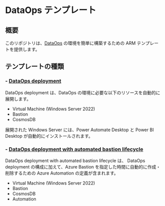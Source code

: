# DataOps テンプレート

## 概要

このリポジトリは、[DataOps](https://www.gartner.com/en/information-technology/glossary/dataops) の環境を簡単に構築するための ARM テンプレートを提供します。

## テンプレートの種類

### - [DataOps deployment](https://github.com/YujiAzama/DataOpsTemplates/tree/main/dataops-deployment)

DataOps deployment は、DataOps の環境に必要な以下のリソースを自動的に展開します。

- Virtual Machine (Windows Server 2022)
- Bastion
- CosmosDB

展開された Windows Server には、Power Automate Desktop と Power BI Desktop が自動的にインストールされます。

### - [DataOps deployment with automated bastion lifecycle](https://github.com/YujiAzama/DataOpsTemplates/tree/main/dataops-deployment-with-automated-bastion-lifecycle)

DataOps deployment with automated bastion lifecycle は、 DataOps deployment の構成に加えて、Azure Bastion を指定した時間に自動的に作成・削除するための Azure Automation の定義が含まれます。

- Virtual Machine (Windows Server 2022)
- Bastion
- CosmosDB
- Automation
